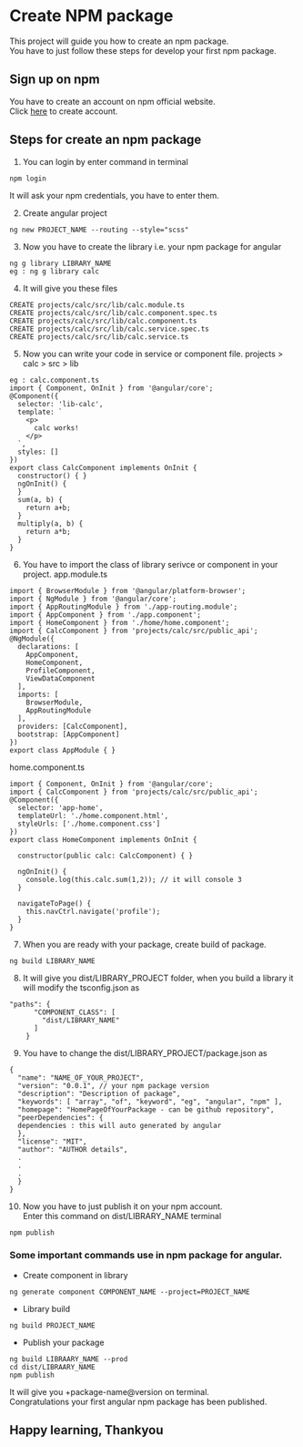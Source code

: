 # Create NPM package
This project will guide you how to create an npm package.<br>
You have to just follow these steps for develop your first npm package.<br>

## Sign up on npm
You have to create an account on npm official website.<br>
Click [here](https://www.npmjs.com/signup) to create account.

## Steps for create an npm package
1) You can login by enter command in terminal
```
npm login
```
It will ask your npm credentials, you have to enter them.

2) Create angular project
```
ng new PROJECT_NAME --routing --style="scss"
```
3) Now you have to create the library i.e. your npm package for angular
```
ng g library LIBRARY_NAME
eg : ng g library calc
```
4) It will give you these files
```
CREATE projects/calc/src/lib/calc.module.ts
CREATE projects/calc/src/lib/calc.component.spec.ts
CREATE projects/calc/src/lib/calc.component.ts
CREATE projects/calc/src/lib/calc.service.spec.ts
CREATE projects/calc/src/lib/calc.service.ts
```
5) Now you can write your code in service or component file.
projects > calc >  src > lib

```
eg : calc.component.ts
import { Component, OnInit } from '@angular/core';
@Component({
  selector: 'lib-calc',
  template: `
    <p>
      calc works!
    </p>
  `,
  styles: []
})
export class CalcComponent implements OnInit {
  constructor() { }
  ngOnInit() {
  }
  sum(a, b) {
    return a+b;
  }
  multiply(a, b) {
    return a*b;
  }
}
```
6) You have to import the class of library serivce or component in your project.
app.module.ts
```
import { BrowserModule } from '@angular/platform-browser';
import { NgModule } from '@angular/core';
import { AppRoutingModule } from './app-routing.module';
import { AppComponent } from './app.component';
import { HomeComponent } from './home/home.component';
import { CalcComponent } from 'projects/calc/src/public_api';
@NgModule({
  declarations: [
    AppComponent,
    HomeComponent,
    ProfileComponent,
    ViewDataComponent
  ],
  imports: [
    BrowserModule,
    AppRoutingModule
  ],
  providers: [CalcComponent],
  bootstrap: [AppComponent]
})
export class AppModule { }
```
home.component.ts
```
import { Component, OnInit } from '@angular/core';
import { CalcComponent } from 'projects/calc/src/public_api';
@Component({
  selector: 'app-home',
  templateUrl: './home.component.html',
  styleUrls: ['./home.component.css']
})
export class HomeComponent implements OnInit {

  constructor(public calc: CalcComponent) { }

  ngOnInit() {
    console.log(this.calc.sum(1,2)); // it will console 3
  }

  navigateToPage() {
    this.navCtrl.navigate('profile');
  }
}

```
7) When you are ready with your package, create build of package.
```
ng build LIBRARY_NAME
```
8) It will give you dist/LIBRARY_PROJECT folder, when you build a library it will modify the tsconfig.json as
```
"paths": {
      "COMPONENT_CLASS": [
        "dist/LIBRARY_NAME"
      ]
    }
```
9) You have to change the dist/LIBRARY_PROJECT/package.json as
```
{
  "name": "NAME_OF_YOUR_PROJECT",
  "version": "0.0.1", // your npm package version
  "description": "Description of package",
  "keywords": [ "array", "of", "keyword", "eg", "angular", "npm" ],
  "homepage": "HomePageOfYourPackage - can be github repository",
  "peerDependencies": {
  dependencies : this will auto generated by angular
  },
  "license": "MIT",
  "author": "AUTHOR details",
  .
  .
  .
  }
}
```
10) Now you have to just publish it on your npm account.<br>
Enter this command on dist/LIBRARY_NAME terminal
```
npm publish
```

### Some important commands use in npm package for angular.
- Create component in library
```
ng generate component COMPONENT_NAME --project=PROJECT_NAME
```
- Library build
```
ng build PROJECT_NAME
```
- Publish your package
```
ng build LIBRAARY_NAME --prod
cd dist/LIBRAARY_NAME
npm publish
```

It will give you +package-name@version on terminal.<br>
Congratulations your first angular npm package has been published.
## Happy learning, Thankyou
